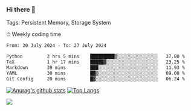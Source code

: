 ### Hi there 👋

Tags: Persistent Memory, Storage System

<!--

[![Anurag's github stats](https://github-readme-stats.vercel.app/api?username=wwyf)](https://github.com/anuraghazra/github-readme-stats)

[![Anurag's github stats](https://github-readme-stats.vercel.app/api?username=wwyf&count_private=true)](https://github.com/anuraghazra/github-readme-stats)


[![Top Langs](https://github-readme-stats.vercel.app/api/top-langs/?username=wwyf&count_private=true&&hide=jupyter%20notebook,html)](https://github.com/anuraghazra/github-readme-stats)



-->


⏱ Weekly coding time

<!--START_SECTION:waka-->

```txt
From: 20 July 2024 - To: 27 July 2024

Python         2 hrs 5 mins    █████████▒░░░░░░░░░░░░░░░   37.80 %
TeX            1 hr 17 mins    █████▓░░░░░░░░░░░░░░░░░░░   23.25 %
Markdown       39 mins         ███░░░░░░░░░░░░░░░░░░░░░░   11.93 %
YAML           30 mins         ██▒░░░░░░░░░░░░░░░░░░░░░░   09.08 %
Git Config     20 mins         █▓░░░░░░░░░░░░░░░░░░░░░░░   06.24 %
```

<!--END_SECTION:waka-->



[![Anurag's github stats](https://github-readme-stats.vercel.app/api?username=wwyf&count_private=true&show_icons=true&hide_border=true)](https://github.com/anuraghazra/github-readme-stats) [![Top Langs](https://github-readme-stats.vercel.app/api/top-langs/?username=wwyf&count_private=true&hide=jupyter%20notebook,html,OpenEdge%20ABL&langs_count=10&layout=compact&hide_border=true)](https://github.com/anuraghazra/github-readme-stats)

<!--

[![willianrod's wakatime stats](https://github-readme-stats.vercel.app/api/wakatime?username=wwyf)](https://github.com/anuraghazra/github-readme-stats)


-->

![](https://hit.yhype.me/github/profile?user_id=23121291)
